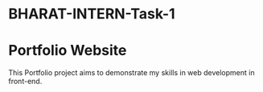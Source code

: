 # BHARAT-INTERN-Task-1
# Portfolio Website
This Portfolio project aims to demonstrate my skills in web development in front-end.
